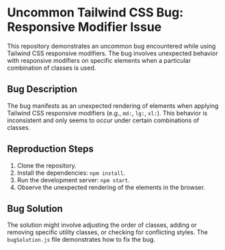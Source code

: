 # Uncommon Tailwind CSS Bug: Responsive Modifier Issue

This repository demonstrates an uncommon bug encountered while using Tailwind CSS responsive modifiers. The bug involves unexpected behavior with responsive modifiers on specific elements when a particular combination of classes is used.

## Bug Description

The bug manifests as an unexpected rendering of elements when applying Tailwind CSS responsive modifiers (e.g., `md:`, `lg:`, `xl:`). This behavior is inconsistent and only seems to occur under certain combinations of classes.

## Reproduction Steps

1. Clone the repository.
2. Install the dependencies: `npm install`.
3. Run the development server: `npm start`.
4. Observe the unexpected rendering of the elements in the browser.

## Bug Solution

The solution might involve adjusting the order of classes, adding or removing specific utility classes, or checking for conflicting styles. The `bugSolution.js` file demonstrates how to fix the bug.